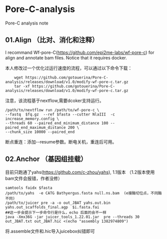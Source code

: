 # Pore-C-analysis
Pore-C analysis note


##  01.Align （比对、消化和注释）

I recommand Wf-pore-C(https://github.com/epi2me-labs/wf-pore-c) for align and annotate bam files. Notice that it requires docker.

本人修改过一个优化过运行速度的流程，可以通过以下命令下载：

        wget https://github.com/gotouerina/Pore-C-analysis/releases/download/v1.0/modify-wf-pore-c.tar.gz
        tar -xf https://github.com/gotouerina/Pore-C-analysis/releases/download/v1.0/modify-wf-pore-c.tar.gz        

注意，该流程基于nextflow,需要dcoker支持运行。

    /path/to/nextflow run /path/to/wf-pore-c \
    --fastq  $fq.gz  --ref $fasta --cutter NlaIII  -c increase_memory.config \
    --threads 60 --paired_end_minimum_distance 100 --paired_end_maximum_distance 200 \
    --chunk_size 10000 --paired_end

断点重连：添加--resume参数。断电关机，重连后可用。

##  02.Anchor  （基因组挂载）

目前只跑通了yahs(https://github.com/c-zhou/yahs), 1.1版本
（1.2版本使用bam文件会报错，作者没修）

    samtools faidx $fasta
    /path/to/yahs  -e CATG Bathyergus.fasta null.ns.bam  (e接酶切位点，不同酶不同)
    /path/to/juicer pre -a -o out_JBAT yahs.out.bin yahs.out_scaffolds_final.agp  $i.fasta.fai 
    ##这一步会提示下一步命令行是什么，echo 后面的会不一样
    java -Xmx36G -jar juicer_tools_1.22.01.jar  pre --threads 30 out_JBAT.txt out_JBAT.hic <(echo "assembly 1382974809")

将.assemble文件和.hic导入juicebox纠错即可
    
